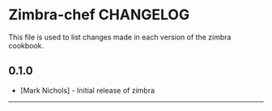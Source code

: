 # Zimbra-chef CHANGELOG

This file is used to list changes made in each version of the zimbra cookbook.

## 0.1.0
- [Mark Nichols] - Initial release of zimbra

- - -

